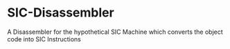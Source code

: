 # SIC-Disassembler

A Disassembler for the hypothetical SIC Machine which converts the object code into SIC Instructions
